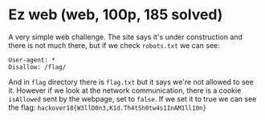 # Ez web (web, 100p, 185 solved)

A very simple web challenge.
The site says it's under construction and there is not much there, but if we check `robots.txt` we can see:

```
User-agent: *
Disallow: /flag/
```

And in `flag` directory there is `flag.txt` but it says we're not allowed to see it.
However if we look at the network communication, there is a cookie `isAllowed` sent by the webpage, set to `false`.
If we set it to true we can see the flag: `hackover18{W3llD0n3,K1d.Th4tSh0tw4s1InAM1ll10n}`
